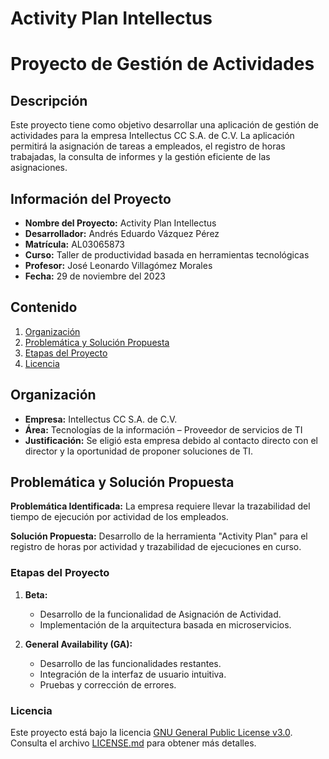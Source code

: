 # Activity Plan Intellectus

# Proyecto de Gestión de Actividades

## Descripción

Este proyecto tiene como objetivo desarrollar una aplicación de gestión de actividades para la empresa Intellectus CC S.A. de C.V. La aplicación permitirá la asignación de tareas a empleados, el registro de horas trabajadas, la consulta de informes y la gestión eficiente de las asignaciones.

## Información del Proyecto

- **Nombre del Proyecto:** Activity Plan Intellectus
- **Desarrollador:** Andrés Eduardo Vázquez Pérez
- **Matrícula:** AL03065873
- **Curso:** Taller de productividad basada en herramientas tecnológicas
- **Profesor:** José Leonardo Villagómez Morales
- **Fecha:** 29 de noviembre del 2023

## Contenido

1. [Organización](#organización)
2. [Problemática y Solución Propuesta](#problemática-y-solución-propuesta)
3. [Etapas del Proyecto](#etapas-del-proyecto)
4. [Licencia](#licencia)

## Organización

- **Empresa:** Intellectus CC S.A. de C.V.
- **Área:** Tecnologías de la información – Proveedor de servicios de TI
- **Justificación:** Se eligió esta empresa debido al contacto directo con el director y la oportunidad de proponer soluciones de TI.

## Problemática y Solución Propuesta

**Problemática Identificada:** La empresa requiere llevar la trazabilidad del tiempo de ejecución por actividad de los empleados.

**Solución Propuesta:** Desarrollo de la herramienta "Activity Plan" para el registro de horas por actividad y trazabilidad de ejecuciones en curso.

### Etapas del Proyecto

1. **Beta:**
   - Desarrollo de la funcionalidad de Asignación de Actividad.
   - Implementación de la arquitectura basada en microservicios.

2. **General Availability (GA):**
   - Desarrollo de las funcionalidades restantes.
   - Integración de la interfaz de usuario intuitiva.
   - Pruebas y corrección de errores.

### Licencia

Este proyecto está bajo la licencia [GNU General Public License v3.0](LICENSE.md). Consulta el archivo [LICENSE.md](LICENSE.md) para obtener más detalles.

